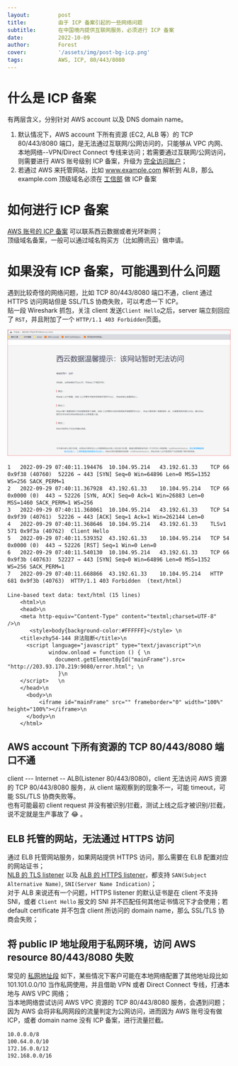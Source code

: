 ```yaml
---
layout:         post
title:          由于 ICP 备案引起的一些网络问题
subtitle:		在中国境内提供互联网服务，必须进行 ICP 备案
date:           2022-10-09
author:         Forest
cover:          '/assets/img/post-bg-icp.png'
tags:           AWS, ICP, 80/443/8080
---
```


# 什么是 ICP 备案  
有两层含义，分别针对 AWS account 以及 DNS domain name。  
1. 默认情况下，AWS account 下所有资源 (EC2, ALB 等）的 TCP 80/443/8080 端口，是无法通过互联网/公网访问的，只能够从 VPC 内网、本地网络--VPN/Direct Connect 专线来访问；若需要通过互联网/公网访问，则需要进行 AWS 账号级别 ICP 备案，升级为 [完全访问账户](https://docs.amazonaws.cn/aws/latest/userguide/fullaccessaccount1.html)；  
2. 若通过 AWS 来托管网站，比如 www.example.com 解析到 ALB，那么 example.com 顶级域名必须在 [工信部](https://beian.miit.gov.cn/) 做 ICP 备案  

# 如何进行 ICP 备案  
[AWS 账号的 ICP 备案](https://www.amazonaws.cn/about-aws/china/?nc1=h_ls) 可以联系西云数据或者光环新网；  
顶级域名备案，一般可以通过域名购买方（比如腾讯云）做申请。  

# 如果没有 ICP 备案，可能遇到什么问题  
遇到比较奇怪的网络问题，比如 TCP 80/443/8080 端口不通，client 通过 HTTPS 访问网站但是 SSL/TLS 协商失败，可以考虑一下 ICP。  
贴一段 Wireshark 抓包，关注 client 发送`Client Hello`之后，server 端立刻回应了 `RST`，并且附加了一个 `HTTP/1.1 403 Forbidden`页面。  

![网站暂时无法访问](/assets/img/post-non-icp-block.png)      

```
1	2022-09-29 07:40:11.194476	10.104.95.214	43.192.61.33	TCP	66	0x9f38 (40760)	52226 → 443 [SYN] Seq=0 Win=64896 Len=0 MSS=1352 WS=256 SACK_PERM=1
2	2022-09-29 07:40:11.367928	43.192.61.33	10.104.95.214	TCP	66	0x0000 (0)	443 → 52226 [SYN, ACK] Seq=0 Ack=1 Win=26883 Len=0 MSS=1460 SACK_PERM=1 WS=256
3	2022-09-29 07:40:11.368061	10.104.95.214	43.192.61.33	TCP	54	0x9f39 (40761)	52226 → 443 [ACK] Seq=1 Ack=1 Win=262144 Len=0
4	2022-09-29 07:40:11.368646	10.104.95.214	43.192.61.33	TLSv1	571	0x9f3a (40762)	Client Hello
5	2022-09-29 07:40:11.539352	43.192.61.33	10.104.95.214	TCP	54	0x0000 (0)	443 → 52226 [RST] Seq=1 Win=0 Len=0
6	2022-09-29 07:40:11.540130	10.104.95.214	43.192.61.33	TCP	66	0x9f3b (40763)	52227 → 443 [SYN] Seq=0 Win=64896 Len=0 MSS=1352 WS=256 SACK_PERM=1
7	2022-09-29 07:40:11.668866	43.192.61.33	10.104.95.214	HTTP	681	0x9f3b (40763)	HTTP/1.1 403 Forbidden  (text/html)

Line-based text data: text/html (15 lines)
    <html>\n
    <head>\n
    <meta http-equiv="Content-Type" content="textml;charset=UTF-8" />\n
       <style>body{background-color:#FFFFFF}</style> \n
    <title>zhy54-144 非法阻断</title>\n
      <script language="javascript" type="text/javascript">\n
             window.onload = function () { \n
               document.getElementById("mainFrame").src= "http://203.93.170.219:9080/error.html"; \n
                }\n
    </script>   \n
    </head>\n
      <body>\n
          <iframe id="mainFrame" src="" frameborder="0" width="100%" height="100%"></iframe>\n
      </body>\n
    </html>

```

## AWS account 下所有资源的 TCP 80/443/8080 端口不通  
client --- Internet -- ALB(Listener 80/443/8080)，client 无法访问 AWS 资源的 TCP 80/443/8080 服务，从 client 端观察到的现象不一，可能 timeout，可能 SSL/TLS 协商失败等。  
也有可能最初 client request 并没有被识别/拦截，测试上线之后才被识别/拦截，说不定就是生产事故了 😂 。    

## ELB 托管的网站，无法通过 HTTPS 访问  
通过 ELB 托管网站服务，如果网站提供 HTTPS 访问，那么需要在 ELB 配置对应的网站证书；  
[NLB 的 TLS listener](https://docs.amazonaws.cn/elasticloadbalancing/latest/network/create-tls-listener.html) 以及 [ALB 的 HTTPS listener](https://docs.amazonaws.cn/elasticloadbalancing/latest/application/create-https-listener.html)，都支持 `SAN(Subject Alternative Name)`, `SNI(Server Name Indication)`；  
对于 ALB 来说还有一个问题，HTTPS listener 的默认证书是在 client 不支持 SNI，或者 `Client Hello` 报文的 SNI 并不匹配任何其他证书情况下才会使用；若 default certificate 并不包含 client 所访问的 domain name，那么 SSL/TLS 协商会失败；  

## 将 public IP 地址段用于私网环境，访问 AWS resource 80/443/8080 失败  
常见的 [私网地址段](https://docs.amazonaws.cn/vpc/latest/userguide/configure-your-vpc.html) 如下，某些情况下客户可能在本地网络配置了其他地址段比如 101.101.0.0/10 当作私网使用，并且借助 VPN 或者 Direct Connect 专线，打通本地与 AWS VPC 网络；  
当本地网络尝试访问 AWS VPC 资源的 TCP 80/443/8080 服务，会遇到问题；因为 AWS 会将非私网网段的流量判定为公网访问，进而因为 AWS 账号没有做 ICP，或者 domain name 没有 ICP 备案，进行流量拦截。  
```
10.0.0.0/8
100.64.0.0/10
172.16.0.0/12
192.168.0.0/16
```
